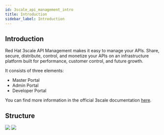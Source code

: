 ```yaml
---
id: 3scale_api_management_intro
title: Introduction
sidebar_label: Introduction
---
```


## Introduction

Red Hat 3scale API Management makes it easy to manage your APIs. Share, secure, distribute, control, and monetize your APIs on an infrastructure platform built for performance, customer control, and future growth. 

It consists of three elements:
- Master Portal
- Admin Portal
- Developer Portal

You can find more information in the official 3scale documentation <a href="https://www.redhat.com/en/technologies/jboss-middleware/3scale" target="_blank">here</a>.


## Structure 

<img class="img-fluid" src="/docs/assets/3scale/Intro_Page_1.png">
<img class="img-fluid" src="/docs/assets/3scale/Intro_Page_2.png">